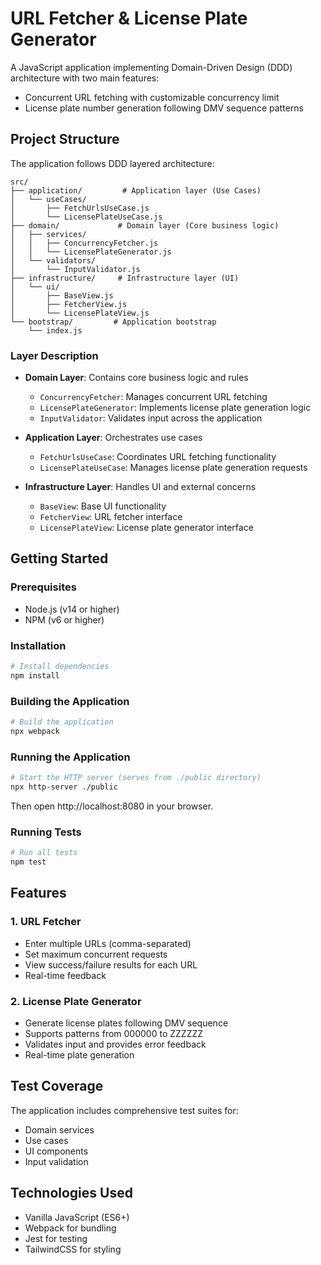 # URL Fetcher & License Plate Generator

A JavaScript application implementing Domain-Driven Design (DDD) architecture with two main features:
- Concurrent URL fetching with customizable concurrency limit
- License plate number generation following DMV sequence patterns

## Project Structure

The application follows DDD layered architecture:

```
src/
├── application/         # Application layer (Use Cases)
│   └── useCases/
│       ├── FetchUrlsUseCase.js
│       └── LicensePlateUseCase.js
├── domain/             # Domain layer (Core business logic)
│   ├── services/
│   │   ├── ConcurrencyFetcher.js
│   │   └── LicensePlateGenerator.js
│   └── validators/
│       └── InputValidator.js
├── infrastructure/     # Infrastructure layer (UI)
│   └── ui/
│       ├── BaseView.js
│       ├── FetcherView.js
│       └── LicensePlateView.js
└── bootstrap/         # Application bootstrap
    └── index.js
```

### Layer Description

- **Domain Layer**: Contains core business logic and rules
  - `ConcurrencyFetcher`: Manages concurrent URL fetching
  - `LicensePlateGenerator`: Implements license plate generation logic
  - `InputValidator`: Validates input across the application

- **Application Layer**: Orchestrates use cases
  - `FetchUrlsUseCase`: Coordinates URL fetching functionality
  - `LicensePlateUseCase`: Manages license plate generation requests

- **Infrastructure Layer**: Handles UI and external concerns
  - `BaseView`: Base UI functionality
  - `FetcherView`: URL fetcher interface
  - `LicensePlateView`: License plate generator interface

## Getting Started

### Prerequisites

- Node.js (v14 or higher)
- NPM (v6 or higher)

### Installation

```bash
# Install dependencies
npm install
```

### Building the Application

```bash
# Build the application
npx webpack
```

### Running the Application

```bash
# Start the HTTP server (serves from ./public directory)
npx http-server ./public
```

Then open http://localhost:8080 in your browser.

### Running Tests

```bash
# Run all tests
npm test
```

## Features

### 1. URL Fetcher
- Enter multiple URLs (comma-separated)
- Set maximum concurrent requests
- View success/failure results for each URL
- Real-time feedback

### 2. License Plate Generator
- Generate license plates following DMV sequence
- Supports patterns from 000000 to ZZZZZZ
- Validates input and provides error feedback
- Real-time plate generation

## Test Coverage

The application includes comprehensive test suites for:
- Domain services
- Use cases
- UI components
- Input validation

## Technologies Used

- Vanilla JavaScript (ES6+)
- Webpack for bundling
- Jest for testing
- TailwindCSS for styling